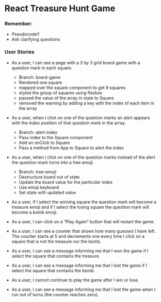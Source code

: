# React Treasure Hunt Game

### Remember:
- Pseudocode!!
- Ask clarifying questions

### User Stories
- As a user, I can see a page with a 3 by 3 grid board game with a question mark in each square.
    - Branch: board-game
    - Rendered one square
    - mapped over the square component to get 9 squares
    - styled the group of squares using flexbox
    - passed the value of the array in state to Square
    - removed the warning by adding a key with the index of each item in the array

- As a user, when I click on one of the question marks an alert appears with the index position of that question mark in the array.
    - Branch: alert-index
    - Pass index to the Square component
    - Add an onClick to Square
    - Pass a method from App to Square to alert the index

- As a user, when I click on one of the question marks instead of the alert the question mark turns into a tree emoji.
    - Branch: tree-emoji
    - Destructure board out of state
    - Update the board value for the particular index
    - Use emoji keyboard
    - Set state with updated value
    
- As a user, if I select the winning square the question mark will become a treasure emoji and if I select the losing square the question mark will become a bomb emoji.
- As a user, I can click on a “Play Again” button that will restart the game.
- As a user, I can see a counter that shows how many guesses I have left. The counter starts at 5 and decrements one every time I click on a square that is not the treasure nor the bomb.
- As a user, I can see a message informing me that I won the game if I select the square that contains the treasure.
- As a user, I can see a message informing me that I lost the game if I select the square that contains the bomb.
- As a user, I cannot continue to play the game after I win or lose.
- As a user, I can see a message informing me that I lost the game when I run out of turns (the counter reaches zero).
